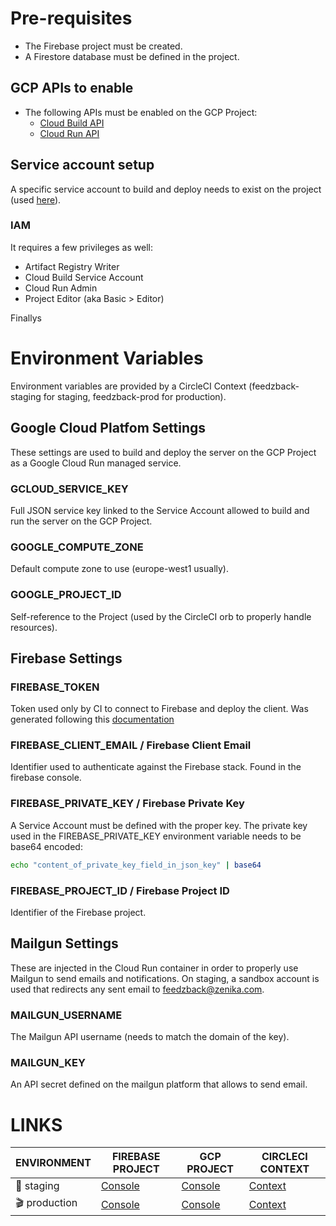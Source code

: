 # Pre-requisites

- The Firebase project must be created.
- A Firestore database must be defined in the project.

## GCP APIs to enable

- The following APIs must be enabled on the GCP Project:
  - [Cloud Build API](https://console.cloud.google.com/apis/library/cloudbuild.googleapis.com)
  - [Cloud Run API](https://console.cloud.google.com/apis/library/run.googleapis.com)

## Service account setup

A specific service account to build and deploy needs to exist on the project (used [here](#gcloud_service_key)).

### IAM

It requires a few privileges as well:

- Artifact Registry Writer
- Cloud Build Service Account
- Cloud Run Admin
- Project Editor (aka Basic > Editor)

Finallys

# Environment Variables

Environment variables are provided by a CircleCI Context (feedzback-staging for staging, feedzback-prod for production).

## Google Cloud Platfom Settings

These settings are used to build and deploy the server on the GCP Project as a Google Cloud Run managed service.

### GCLOUD_SERVICE_KEY

Full JSON service key linked to the Service Account allowed to build and run the server on the GCP Project.

### GOOGLE_COMPUTE_ZONE

Default compute zone to use (europe-west1 usually).

### GOOGLE_PROJECT_ID

Self-reference to the Project (used by the CircleCI orb to properly handle resources).

## Firebase Settings

### FIREBASE_TOKEN

Token used only by CI to connect to Firebase and deploy the client. Was generated following this [documentation](https://firebase.google.com/docs/cli?authuser=0#cli-ci-systems)

### FIREBASE_CLIENT_EMAIL / Firebase Client Email

Identifier used to authenticate against the Firebase stack. Found in the firebase console.

### FIREBASE_PRIVATE_KEY / Firebase Private Key

A Service Account must be defined with the proper key. The private key used in the FIREBASE_PRIVATE_KEY environment variable needs to be base64 encoded:

```bash
echo "content_of_private_key_field_in_json_key" | base64
```

### FIREBASE_PROJECT_ID / Firebase Project ID

Identifier of the Firebase project.

## Mailgun Settings

These are injected in the Cloud Run container in order to properly use Mailgun to send emails and notifications.
On staging, a sandbox account is used that redirects any sent email to [feedzback@zenika.com](mailto:feedzback@zenika.com).

### MAILGUN_USERNAME

The Mailgun API username (needs to match the domain of the key).

### MAILGUN_KEY

An API secret defined on the mailgun platform that allows to send email.

# LINKS

| ENVIRONMENT   | FIREBASE PROJECT                                                                     | GCP PROJECT                                                                                   | CIRCLECI CONTEXT                                                                                                                    |
| ------------- | ------------------------------------------------------------------------------------ | --------------------------------------------------------------------------------------------- | ----------------------------------------------------------------------------------------------------------------------------------- |
| 🚧 staging    | [Console](https://console.firebase.google.com/project/feedzback-v2-staging/overview) | [Console](https://console.cloud.google.com/home/dashboard?hl=en&project=feedzback-v2-staging) | [Context](https://app.circleci.com/settings/organization/github/Zenika/contexts/489bddb3-fe2e-465e-91f9-b9ba7a155e0d?return-to=%2F) |
| 🎬 production | [Console](https://console.firebase.google.com/project/feedzback-v2/overview)         | [Console](https://console.cloud.google.com/home/dashboard?hl=en&project=feedzback-v2)         | [Context]()                                                                                                                         |
